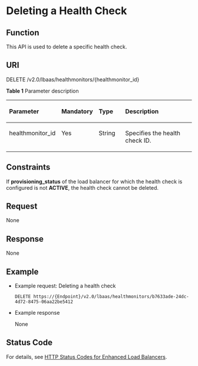 # Deleting a Health Check<a name="EN-US_TOPIC_0096561565"></a>

## Function<a name="en-us_topic_0049139667_section61062380"></a>

This API is used to delete a specific health check.

## URI<a name="en-us_topic_0049139667_section12690509"></a>

DELETE /v2.0/lbaas/healthmonitors/\{healthmonitor\_id\}

**Table  1**  Parameter description

<a name="table132418563309"></a>
<table><thead align="left"><tr id="row62797564309"><th class="cellrowborder" valign="top" width="18.181818181818183%" id="mcps1.2.5.1.1"><p id="p5279105619300"><a name="p5279105619300"></a><a name="p5279105619300"></a>Parameter</p>
</th>
<th class="cellrowborder" valign="top" width="14.141414141414144%" id="mcps1.2.5.1.2"><p id="p1527985619309"><a name="p1527985619309"></a><a name="p1527985619309"></a>Mandatory</p>
</th>
<th class="cellrowborder" valign="top" width="16.161616161616163%" id="mcps1.2.5.1.3"><p id="p11279556143016"><a name="p11279556143016"></a><a name="p11279556143016"></a>Type</p>
</th>
<th class="cellrowborder" valign="top" width="51.515151515151516%" id="mcps1.2.5.1.4"><p id="p427905643013"><a name="p427905643013"></a><a name="p427905643013"></a>Description</p>
</th>
</tr>
</thead>
<tbody><tr id="row10279105613013"><td class="cellrowborder" valign="top" width="18.181818181818183%" headers="mcps1.2.5.1.1 "><p id="p112791156163015"><a name="p112791156163015"></a><a name="p112791156163015"></a>healthmonitor_id</p>
</td>
<td class="cellrowborder" valign="top" width="14.141414141414144%" headers="mcps1.2.5.1.2 "><p id="p9279956183020"><a name="p9279956183020"></a><a name="p9279956183020"></a>Yes</p>
</td>
<td class="cellrowborder" valign="top" width="16.161616161616163%" headers="mcps1.2.5.1.3 "><p id="p112054816338"><a name="p112054816338"></a><a name="p112054816338"></a>String</p>
</td>
<td class="cellrowborder" valign="top" width="51.515151515151516%" headers="mcps1.2.5.1.4 "><p id="p227913566302"><a name="p227913566302"></a><a name="p227913566302"></a>Specifies the health check ID.</p>
</td>
</tr>
</tbody>
</table>

## Constraints<a name="en-us_topic_0049139667_section47105724"></a>

If  **provisioning\_status**  of the load balancer for which the health check is configured is not  **ACTIVE**, the health check cannot be deleted.

## Request<a name="en-us_topic_0049139667_section47443737"></a>

None

## Response<a name="en-us_topic_0049139667_section24340454"></a>

None

## Example<a name="section16819144115533"></a>

-   Example request: Deleting a health check

    ```
    DELETE https://{Endpoint}/v2.0/lbaas/healthmonitors/b7633ade-24dc-4d72-8475-06aa22be5412
    ```

-   Example response

    None


## Status Code<a name="en-us_topic_0049139655_section64643717"></a>

For details, see  [HTTP Status Codes for Enhanced Load Balancers](http-status-codes-for-enhanced-load-balancers.md).

